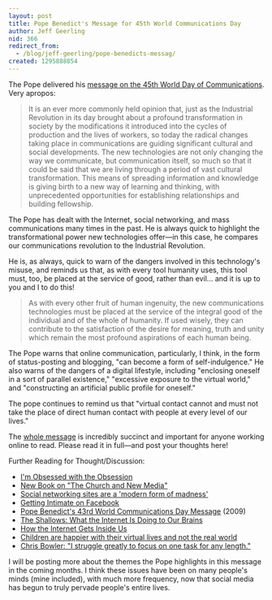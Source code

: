 ```yaml
---
layout: post
title: Pope Benedict's Message for 45th World Communications Day
author: Jeff Geerling
nid: 366
redirect_from:
  - /blog/jeff-geerling/pope-benedicts-messag/
created: 1295888854
---
```

<p>The Pope delivered his <a href="http://www.vatican.va/holy_father/benedict_xvi/messages/communications/documents/hf_ben-xvi_mes_20110124_45th-world-communications-day_en.html">message on the 45th World Day of Communications</a>. Very apropos:</p>
<blockquote>
<p>It is an ever more commonly held opinion that, just as the Industrial Revolution in its day brought about a profound transformation in society by the modifications it introduced into the cycles of production and the lives of workers, so today the radical changes taking place in communications are guiding significant cultural and social developments. The new technologies are not only changing the way we communicate, but communication itself, so much so that it could be said that we are living through a period of vast cultural transformation. This means of spreading information and knowledge is giving birth to a new way of learning and thinking, with unprecedented opportunities for establishing relationships and building fellowship.</p>
</blockquote>
<p>The Pope has dealt with the Internet, social networking, and mass communications many times in the past. He is always quick to highlight the transformational power new technologies offer—in this case, he compares our communications revolution to the Industrial Revolution.</p>
<p>He is, as always, quick to warn of the dangers involved in this technology's misuse, and reminds us that, as with every tool humanity uses, this tool must, too, be placed at the service of good, rather than evil... and it is up to you and I to do this!</p>
<blockquote>
<p>As with every other fruit of human ingenuity, the new communications technologies must be placed at the service of the integral good of the individual and of the whole of humanity. If used wisely, they can contribute to the satisfaction of the desire for meaning, truth and unity which remain the most profound aspirations of each human being.</p>
</blockquote>
<p>The Pope warns that online communication, particularly, I think, in the form of status-posting and blogging, "can become a form of self-indulgence." He also warns of the dangers of a digital lifestyle, including "enclosing oneself in a sort of parallel existence," "excessive exposure to the virtual world," and "constructing an artificial public profile for oneself."</p>
<p>The pope continues to remind us that "virtual contact cannot and must not take the place of direct human contact with people at every level of our lives."</p>
<p>The <a href="http://www.vatican.va/holy_father/benedict_xvi/messages/communications/documents/hf_ben-xvi_mes_20110124_45th-world-communications-day_en.html">whole message</a> is incredibly succinct and important for anyone working online to read. Please read it in full—and post your thoughts here!</p>
<p>Further Reading for Thought/Discussion:</p>
<ul>
<li><a href="http://www.ncregister.com/blog/im-obsessed-with-the-obsession/">I'm Obsessed with the Obsession</a></li>
<li><a href="http://www.thinveil.net/2010/09/new-book-on-church-and-new-media.html">New Book on "The Church and New Media"</a>&nbsp;</li>
<li><a href="http://www.telegraph.co.uk/technology/twitter/8276948/Social-networking-sites-are-a-modern-form-of-madness.html">Social networking sites are a 'modern form of madness'</a></li>
<li><a href="http://www.ncregister.com/blog/getting-intimate-on-facebook/">Getting Intimate on Facebook</a></li>
<li><a href="http://www.vatican.va/holy_father/benedict_xvi/messages/communications/documents/hf_ben-xvi_mes_20090124_43rd-world-communications-day_en.html">Pope Benedict's 43rd World Communications Day Message</a>&nbsp;(2009)</li>
<li><a href="http://www.amazon.com/gp/product/0393072223?ie=UTF8&amp;tag=httpwwwmidw06-20&amp;linkCode=as2&amp;camp=1789&amp;creative=390957&amp;creativeASIN=0393072223">The Shallows: What the Internet Is Doing to Our Brains</a></li>
<li><a href="http://www.newyorker.com/arts/critics/atlarge/2011/02/14/110214crat_atlarge_gopnik?currentPage=all">How the Internet Gets Inside Us</a></li>
<li><a href="http://www.dailymail.co.uk/sciencetech/article-1354702/Children-happier-virtual-lives-real-world.html#ixzz1DU7JBBAw">Children are happier with their virtual lives and not the real world</a></li><li><a href="http://intrv.ws/post/4947359267/chris-bowler">Chris Bowler: "I struggle greatly to focus on one task for any length."</a></li>
</ul>
<p>I will be posting more about the themes the Pope highlights in this message in the coming months. I think these issues have been on many people's minds (mine included), with much more frequency, now that social media has begun to truly pervade people's entire lives.</p>
